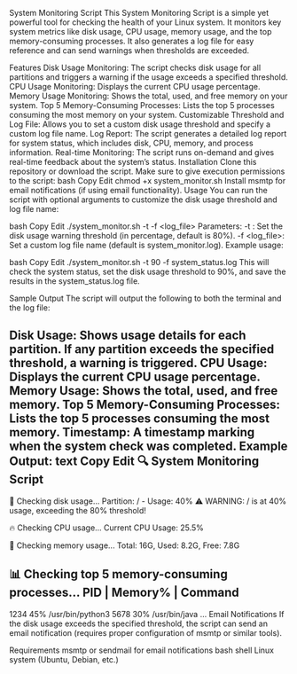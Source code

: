 System Monitoring Script
This System Monitoring Script is a simple yet powerful tool for checking the health of your Linux system. It monitors key system metrics like disk usage, CPU usage, memory usage, and the top memory-consuming processes. It also generates a log file for easy reference and can send warnings when thresholds are exceeded.

Features
Disk Usage Monitoring: The script checks disk usage for all partitions and triggers a warning if the usage exceeds a specified threshold.
CPU Usage Monitoring: Displays the current CPU usage percentage.
Memory Usage Monitoring: Shows the total, used, and free memory on your system.
Top 5 Memory-Consuming Processes: Lists the top 5 processes consuming the most memory on your system.
Customizable Threshold and Log File: Allows you to set a custom disk usage threshold and specify a custom log file name.
Log Report: The script generates a detailed log report for system status, which includes disk, CPU, memory, and process information.
Real-time Monitoring: The script runs on-demand and gives real-time feedback about the system’s status.
Installation
Clone this repository or download the script.
Make sure to give execution permissions to the script:
bash
Copy
Edit
chmod +x system_monitor.sh
Install msmtp for email notifications (if using email functionality).
Usage
You can run the script with optional arguments to customize the disk usage threshold and log file name:

bash
Copy
Edit
./system_monitor.sh -t <threshold> -f <log_file>
Parameters:
-t <threshold>: Set the disk usage warning threshold (in percentage, default is 80%).
-f <log_file>: Set a custom log file name (default is system_monitor.log).
Example usage:

bash
Copy
Edit
./system_monitor.sh -t 90 -f system_status.log
This will check the system status, set the disk usage threshold to 90%, and save the results in the system_status.log file.

Sample Output
The script will output the following to both the terminal and the log file:

Disk Usage: Shows usage details for each partition. If any partition exceeds the specified threshold, a warning is triggered.
CPU Usage: Displays the current CPU usage percentage.
Memory Usage: Shows the total, used, and free memory.
Top 5 Memory-Consuming Processes: Lists the top 5 processes consuming the most memory.
Timestamp: A timestamp marking when the system check was completed.
Example Output:
text
Copy
Edit
🔍 System Monitoring Script
--------------------------
📂 Checking disk usage...
Partition: / - Usage: 40%
⚠️ WARNING: / is at 40% usage, exceeding the 80% threshold!

🔥 Checking CPU usage...
Current CPU Usage: 25.5%

💾 Checking memory usage...
Total: 16G, Used: 8.2G, Free: 7.8G

📊 Checking top 5 memory-consuming processes...
PID | Memory% | Command
----------------------------
1234 45% /usr/bin/python3
5678 30% /usr/bin/java
...
Email Notifications
If the disk usage exceeds the specified threshold, the script can send an email notification (requires proper configuration of msmtp or similar tools).

Requirements
msmtp or sendmail for email notifications
bash shell
Linux system (Ubuntu, Debian, etc.)
